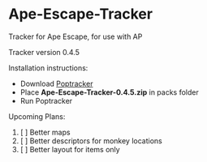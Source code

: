 # Ape-Escape-Tracker

Tracker for Ape Escape, for use with AP

Tracker version 0.4.5

Installation instructions:

- Download [Poptracker](https://github.com/black-sliver/PopTracker/releases)
- Place **Ape-Escape-Tracker-0.4.5.zip** in packs folder
- Run Poptracker

Upcoming Plans:
1. [ ] Better maps
2. [ ] Better descriptors for monkey locations
3. [ ] Better layout for items only
